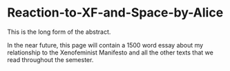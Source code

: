 # Reaction-to-XF-and-Space-by-Alice
This is the long form of the abstract. 

In the near future, this page will contain a 1500 word essay about my relationship to the Xenofeminist Manifesto and all the other texts that we read throughout the semester.

